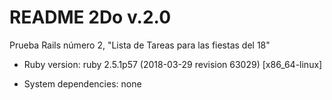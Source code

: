 # README 2Do v.2.0

Prueba Rails número 2, "Lista de Tareas para las fiestas del 18"


* Ruby version: ruby 2.5.1p57 (2018-03-29 revision 63029) [x86_64-linux]

* System dependencies: none